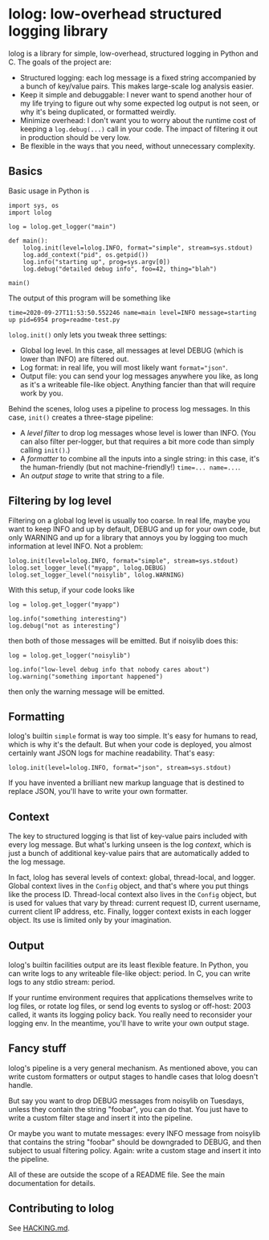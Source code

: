 # lolog: low-overhead structured logging library

lolog is a library for simple, low-overhead, structured logging in Python and C.
The goals of the project are:

  * Structured logging:
    each log message is a fixed string accompanied by a bunch of key/value pairs.
    This makes large-scale log analysis easier.
  * Keep it simple and debuggable:
    I never want to spend another hour of my life trying to figure out why some expected log output is not seen,
    or why it's being duplicated, or formatted weirdly.
  * Minimize overhead:
    I don't want you to worry about the runtime cost of keeping a `log.debug(...)` call in your code.
    The impact of filtering it out in production should be very low.
  * Be flexible in the ways that you need, without unnecessary complexity.

## Basics

Basic usage in Python is

    import sys, os
    import lolog

    log = lolog.get_logger("main")

    def main():
        lolog.init(level=lolog.INFO, format="simple", stream=sys.stdout)
        log.add_context("pid", os.getpid())
        log.info("starting up", prog=sys.argv[0])
        log.debug("detailed debug info", foo=42, thing="blah")

    main()

The output of this program will be something like

    time=2020-09-27T11:53:50.552246 name=main level=INFO message=starting up pid=6954 prog=readme-test.py

`lolog.init()` only lets you tweak three settings:

  * Global log level.
    In this case, all messages at level DEBUG (which is lower than INFO) are filtered out.
  * Log format: in real life, you will most likely want `format="json"`.
  * Output file: you can send your log messages anywhere you like,
    as long as it's a writeable file-like object.
    Anything fancier than that will require work by you.

Behind the scenes, lolog uses a pipeline to process log messages.
In this case, `init()` creates a three-stage pipeline:

  * A _level filter_ to drop log messages whose level is lower than INFO.
    (You can also filter per-logger, but that requires a bit more code than simply calling `init()`.)
  * A _formatter_ to combine all the inputs into a single string:
    in this case, it's the human-friendly (but not machine-friendly!) `time=... name=...`.
  * An _output stage_ to write that string to a file.

## Filtering by log level

Filtering on a global log level is usually too coarse.
In real life, maybe you want to keep INFO and up by default,
DEBUG and up for your own code,
but only WARNING and up for a library that annoys you by logging too much information at level INFO.
Not a problem:

    lolog.init(level=lolog.INFO, format="simple", stream=sys.stdout)
    lolog.set_logger_level("myapp", lolog.DEBUG)
    lolog.set_logger_level("noisylib", lolog.WARNING)

With this setup, if your code looks like

    log = lolog.get_logger("myapp")

    log.info("something interesting")
    log.debug("not as interesting")

then both of those messages will be emitted. But if noisylib does this:

    log = lolog.get_logger("noisylib")

    log.info("low-level debug info that nobody cares about")
    log.warning("something important happened")

then only the warning message will be emitted.

## Formatting

lolog's builtin `simple` format is way too simple.
It's easy for humans to read, which is why it's the default.
But when your code is deployed, you almost certainly want JSON logs for machine readability.
That's easy:

    lolog.init(level=lolog.INFO, format="json", stream=sys.stdout)

If you have invented a brilliant new markup language that is destined to replace JSON,
you'll have to write your own formatter.

## Context

The key to structured logging is that list of key-value pairs included with every log message.
But what's lurking unseen is the log _context_,
which is just a bunch of additional key-value pairs that are automatically added to the log message.

In fact, lolog has several levels of context: global, thread-local, and logger.
Global context lives in the `Config` object, and that's where you put things like the process ID.
Thread-local context also lives in the `Config` object, but is used for values that vary by thread:
current request ID, current username, current client IP address, etc.
Finally, logger context exists in each logger object. Its use is limited only by your imagination.

## Output

lolog's builtin facilities output are its least flexible feature.
In Python, you can write logs to any writeable file-like object: period.
In C, you can write logs to any stdio stream: period.

If your runtime environment requires that applications themselves write to log files,
or rotate log files, or send log events to syslog or off-host:
2003 called, it wants its logging policy back.
You really need to reconsider your logging env.
In the meantime, you'll have to write your own output stage.

## Fancy stuff

lolog's pipeline is a very general mechanism.
As mentioned above, you can write custom formatters or output stages to handle cases that lolog doesn't handle.

But say you want to drop DEBUG messages from noisylib on Tuesdays,
unless they contain the string "foobar", you can do that.
You just have to write a custom filter stage and insert it into the pipeline.

Or maybe you want to mutate messages:
every INFO message from noisylib that contains the string "foobar"
should be downgraded to DEBUG, and then subject to usual filtering policy.
Again: write a custom stage and insert it into the pipeline.

All of these are outside the scope of a README file.
See the main documentation for details.

## Contributing to lolog

See [HACKING.md](HACKING.md).
